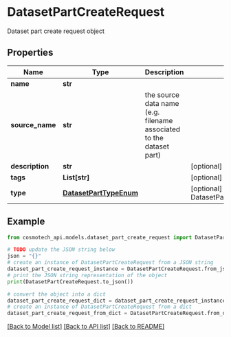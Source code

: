# DatasetPartCreateRequest

Dataset part create request object

## Properties

Name | Type | Description | Notes
------------ | ------------- | ------------- | -------------
**name** | **str** |  | 
**source_name** | **str** | the source data name (e.g. filename associated to the dataset part) | 
**description** | **str** |  | [optional] 
**tags** | **List[str]** |  | [optional] [default to []]
**type** | [**DatasetPartTypeEnum**](DatasetPartTypeEnum.md) |  | [optional] [default to DatasetPartTypeEnum.FILE]

## Example

```python
from cosmotech_api.models.dataset_part_create_request import DatasetPartCreateRequest

# TODO update the JSON string below
json = "{}"
# create an instance of DatasetPartCreateRequest from a JSON string
dataset_part_create_request_instance = DatasetPartCreateRequest.from_json(json)
# print the JSON string representation of the object
print(DatasetPartCreateRequest.to_json())

# convert the object into a dict
dataset_part_create_request_dict = dataset_part_create_request_instance.to_dict()
# create an instance of DatasetPartCreateRequest from a dict
dataset_part_create_request_from_dict = DatasetPartCreateRequest.from_dict(dataset_part_create_request_dict)
```
[[Back to Model list]](../README.md#documentation-for-models) [[Back to API list]](../README.md#documentation-for-api-endpoints) [[Back to README]](../README.md)


